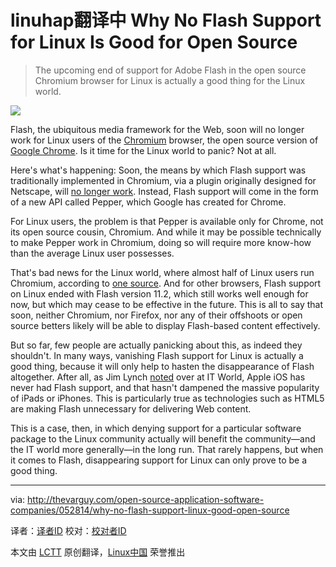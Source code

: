 linuhap翻译中
Why No Flash Support for Linux Is Good for Open Source
================================================================================
> The upcoming end of support for Adobe Flash in the open source Chromium browser for Linux is actually a good thing for the Linux world.

![](http://thevarguy.com/site-files/thevarguy.com/files/imagecache/medium_img/uploads/2014/05/noflash.png)

Flash, the ubiquitous media framework for the Web, soon will no longer work for Linux users of the [Chromium][1] browser, the open source version of [Google Chrome][2]. Is it time for the Linux world to panic? Not at all.

Here's what's happening: Soon, the means by which Flash support was traditionally implemented in Chromium, via a plugin originally designed for Netscape, will [no longer work][3]. Instead, Flash support will come in the form of a new API called Pepper, which Google has created for Chrome.

For Linux users, the problem is that Pepper is available only for Chrome, not its open source cousin, Chromium. And while it may be possible technically to make Pepper work in Chromium, doing so will require more know-how than the average Linux user possesses.

That's bad news for the Linux world, where almost half of Linux users run Chromium, according to [one source][4]. And for other browsers, Flash support on Linux ended with Flash version 11.2, which still works well enough for now, but which may cease to be effective in the future. This is all to say that soon, neither Chromium, nor Firefox, nor any of their offshoots or open source betters likely will be able to display Flash-based content effectively.

But so far, few people are actually panicking about this, as indeed they shouldn't. In many ways, vanishing Flash support for Linux is actually a good thing, because it will only help to hasten the disappearance of Flash altogether. After all, as Jim Lynch [noted][5] over at IT World, Apple iOS has never had Flash support, and that hasn't dampened the massive popularity of iPads or iPhones. This is particularly true as technologies such as HTML5 are making Flash unnecessary for delivering Web content.

This is a case, then, in which denying support for a particular software package to the Linux community actually will benefit the community—and the IT world more generally—in the long run. That rarely happens, but when it comes to Flash, disappearing support for Linux can only prove to be a good thing.

--------------------------------------------------------------------------------

via: http://thevarguy.com/open-source-application-software-companies/052814/why-no-flash-support-linux-good-open-source

译者：[译者ID](https://github.com/译者ID) 校对：[校对者ID](https://github.com/校对者ID)

本文由 [LCTT](https://github.com/LCTT/TranslateProject) 原创翻译，[Linux中国](http://linux.cn/) 荣誉推出

[1]:http://www.chromium.org/
[2]:https://www.google.com/intl/en-US/chrome/browser/
[3]:http://www.techrepublic.com/article/browsers-will-flash-linux-into-the-future-or-drag-it-into-the-past/#.
[4]:http://www.techrepublic.com/article/browsers-will-flash-linux-into-the-future-or-drag-it-into-the-past/#.
[5]:http://www.itworld.com/open-source/420319/adobe-flash-critical-future-linux
